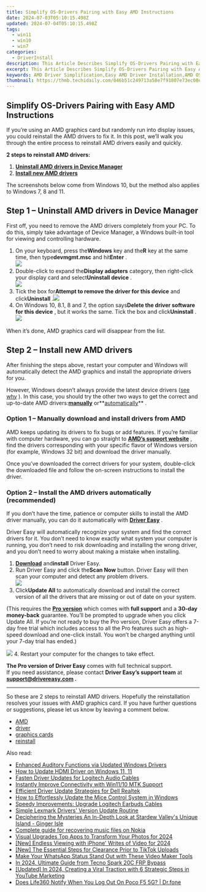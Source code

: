 ```yaml
---
title: Simplify OS-Drivers Pairing with Easy AMD Instructions
date: 2024-07-03T05:10:15.498Z
updated: 2024-07-04T05:10:15.498Z
tags:
  - win11
  - win10
  - win7
categories:
  - DriverInstall
description: This Article Describes Simplify OS-Drivers Pairing with Easy AMD Instructions
excerpt: This Article Describes Simplify OS-Drivers Pairing with Easy AMD Instructions
keywords: AMD Driver Simplification,Easy AMD Driver Installation,AMD OS-Driver Integration Guide,Pair AMD Drivers and OS,AMD Device Configuration Tutorial,User-Friendly AMD Drivers,AMD Driver Compatibility Solutions
thumbnail: https://thmb.techidaily.com/046b51c249713a58e7f91807e73ec08e3a40b03e4add7fe4a3b9657a9796ae66.jpg
---
```


## Simplify OS-Drivers Pairing with Easy AMD Instructions

 If you’re using an AMD graphics card but randomly run into display issues, you could reinstall the AMD drivers to fix it. In this post, we’ll walk you through the entire process to reinstall AMD drivers easily and quickly.

**2 steps to reinstall AMD drivers:**

1. **[Uninstall AMD drivers in Device Manager](#step1)**
2. **[Install new AMD drivers](#step2)**

 The screenshots below come from Windows 10, but the method also applies to Windows 7, 8 and 11.

## Step 1 – Uninstall AMD drivers in Device Manager

 First off, you need to remove the AMD drivers completely from your PC. To do this, simply take advantage of Device Manager, a Windows built-in tool for viewing and controlling hardware.

1. On your keyboard, press the**Windows** key and the**R** key at the same time, then type**devmgmt.msc** and hit**Enter** .  
![](https://images.drivereasy.com/wp-content/uploads/2023/09/image-22.png)
2. Double-click to expand the**Display adapters** category, then right-click your display card and select**Uninstall device** .  
![](https://images.drivereasy.com/wp-content/uploads/2023/09/image-23.png)
3. Tick the box for**Attempt to remove the driver for this device** and click**Uninstall** .![](https://images.drivereasy.com/wp-content/uploads/2023/09/image-24.png)
4. On Windows 10, 8.1, 8 and 7, the option says**Delete the driver software for this device** , but it works the same. Tick the box and click**Uninstall** .  
![](https://www.drivereasy.com/wp-content/uploads/2020/10/1-4-6.jpg)

When it’s done, AMD graphics card will disappear from the list.

## Step 2 – Install new AMD drivers

 After finishing the steps above, restart your computer and Windows will automatically detect the AMD graphics and install the appropriate drivers for you.

 However, Windows doesn’t always provide the latest device drivers ([see why](https://tools.techidaily.com/drivereasy/download/) ). In this case, you should try the other two ways to get the correct and up-to-date AMD drivers:**[manually](#option1)** or**[automatically](#option2)** .

### Option 1 – Manually download and install drivers from AMD

 AMD keeps updating its drivers to fix bugs or add features. If you’re familiar with computer hardware, you can go straight to **[AMD’s support website](https://www.amd.com/en/support)**  , find the drivers corresponding with your specific flavor of Windows version (for example, Windows 32 bit) and download the driver manually.

 Once you’ve downloaded the correct drivers for your system, double-click the downloaded file and follow the on-screen instructions to install the driver.

### Option 2 – Install the AMD drivers automatically (recommended)

 If you don’t have the time, patience or computer skills to install the AMD driver manually, you can do it automatically with **[Driver Easy](https://tools.techidaily.com/drivereasy/download/)**  .

 Driver Easy will automatically recognize your system and find the correct drivers for it. You don’t need to know exactly what system your computer is running, you don’t need to risk downloading and installing the wrong driver, and you don’t need to worry about making a mistake when installing.

1. **[Download](https://tools.techidaily.com/drivereasy/download/)**  and**install** Driver Easy.
2. Run Driver Easy and click the**Scan Now** button. Driver Easy will then scan your computer and detect any problem drivers.  
![](https://www.drivereasy.com/wp-content/uploads/2020/10/6_0_scan-now.jpg)
3. Click**Update All** to automatically download and install the correct version of all the drivers that are missing or out of date on your system.  

 (This requires the **[Pro version](https://tools.techidaily.com/drivereasy/download/)**  which comes with **full support**  and a **30-day money-back**  guarantee. You’ll be prompted to upgrade when you click Update All. If you’re not ready to buy the Pro version, Driver Easy offers a 7-day free trial which includes access to all the Pro features such as high-speed download and one-click install. You won’t be charged anything until your 7-day trial has ended.)  

![](https://www.drivereasy.com/wp-content/uploads/2022/05/de-update-1.png)
4. Restart your computer for the changes to take effect.

**The Pro version of Driver Easy** comes with full technical support.  
 If you need assistance, please contact **Driver Easy’s support team** at **[support@drivereasy.com](mailto:support@drivereasy.com) .**

---

 So these are 2 steps to reinstall AMD drivers. Hopefully the reinstallation resolves your issues with AMD graphics card. If you have further questions or suggestions, please let us know by leaving a comment below.

* [AMD](https://tools.techidaily.com/drivereasy/download/)
* [driver](https://tools.techidaily.com/drivereasy/download/)
* [graphics cards](https://tools.techidaily.com/drivereasy/download/)
* [reinstall](https://store.drivereasy.com/order/cart.php?PRODS=4731822&QTY=1&AFFILIATE=108875)

<ins class="adsbygoogle"
     style="display:block"
     data-ad-format="autorelaxed"
     data-ad-client="ca-pub-7571918770474297"
     data-ad-slot="1223367746"></ins>



<ins class="adsbygoogle"
     style="display:block"
     data-ad-client="ca-pub-7571918770474297"
     data-ad-slot="8358498916"
     data-ad-format="auto"
     data-full-width-responsive="true"></ins>

<span class="atpl-alsoreadstyle">Also read:</span>
<div><ul>
<li><a href="https://driver-install.techidaily.com/enhanced-auditory-functions-via-updated-windows-drivers/"><u>Enhanced Auditory Functions via Updated Windows Drivers</u></a></li>
<li><a href="https://driver-install.techidaily.com/how-to-update-hdmi-driver-on-windows-11-11/"><u>How to Update HDMI Driver on Windows 11, 11</u></a></li>
<li><a href="https://driver-install.techidaily.com/fasten-driver-updates-for-logitech-audio-cables/"><u>Fasten Driver Updates for Logitech Audio Cables</u></a></li>
<li><a href="https://driver-install.techidaily.com/instantly-improve-connectivity-with-win1110-mtk-support/"><u>Instantly Improve Connectivity with Win11/10 MTK Support</u></a></li>
<li><a href="https://driver-install.techidaily.com/efficient-driver-update-strategies-for-dell-realtek/"><u>Efficient Driver Update Strategies for Dell Realtek</u></a></li>
<li><a href="https://driver-install.techidaily.com/how-to-effortlessly-update-the-mice-control-system-in-windows/"><u>How to Effortlessly Update the Mice Control System in Windows</u></a></li>
<li><a href="https://driver-install.techidaily.com/speedy-improvements-upgrade-logitech-earbuds-cables/"><u>Speedy Improvements: Upgrade Logitech Earbuds Cables</u></a></li>
<li><a href="https://driver-install.techidaily.com/simple-lexmark-drivers-version-update-routine/"><u>Simple Lexmark Drivers' Version Update Routine</u></a></li>
<li><a href="https://digital-screen-recording.techidaily.com/deciphering-the-mysteries-an-in-depth-look-at-stardew-valleys-unique-island-ginger-isle/"><u>Deciphering the Mysteries  An In-Depth Look at Stardew Valley's Unique Island - Ginger Isle</u></a></li>
<li><a href="https://phone-solutions.techidaily.com/complete-guide-for-recovering-music-files-on-nokia-by-fonelab-android-recover-music/"><u>Complete guide for recovering music files on Nokia</u></a></li>
<li><a href="https://instagram-video-recordings.techidaily.com/visual-upgrades-top-apps-to-transform-your-photos-for-2024/"><u>Visual Upgrades  Top Apps to Transform Your Photos for 2024</u></a></li>
<li><a href="https://facebook-video-share.techidaily.com/new-endless-viewing-with-iphone-writes-of-video-for-2024/"><u>[New] Endless Viewing with iPhone' Writes of Video for 2024</u></a></li>
<li><a href="https://tiktok-videos.techidaily.com/new-the-essential-steps-for-clearance-prior-to-tiktok-uploads/"><u>[New] The Essential Steps for Clearance Prior to TikTok Uploads</u></a></li>
<li><a href="https://smart-video-creator.techidaily.com/make-your-whatsapp-status-stand-out-with-these-video-maker-tools/"><u>Make Your WhatsApp Status Stand Out with These Video Maker Tools</u></a></li>
<li><a href="https://bypass-frp.techidaily.com/in-2024-ultimate-guide-from-tecno-spark-20c-frp-bypass-by-drfone-android/"><u>In 2024, Ultimate Guide from Tecno Spark 20C FRP Bypass</u></a></li>
<li><a href="https://eaxpv-info.techidaily.com/updated-in-2024-creating-a-viral-traction-with-6-strategic-steps-in-youtube-marketing/"><u>[Updated] In 2024, Creating a Viral Traction with 6 Strategic Steps in YouTube Marketing</u></a></li>
<li><a href="https://fake-location.techidaily.com/does-life360-notify-when-you-log-out-on-poco-f5-5g-drfone-by-drfone-virtual-android/"><u>Does Life360 Notify When You Log Out On Poco F5 5G? | Dr.fone</u></a></li>
</ul></div>
